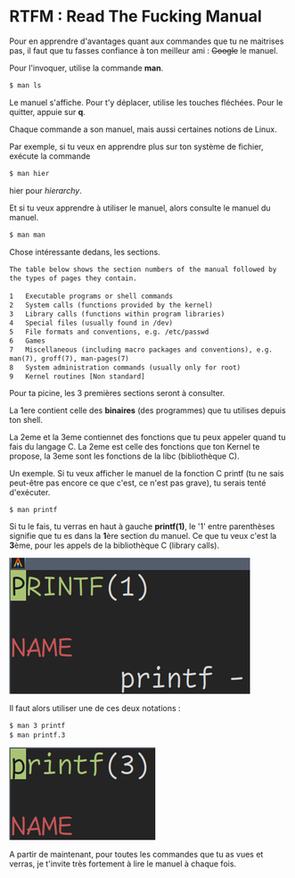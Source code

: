 # RTFM : Read The Fucking Manual

Pour en apprendre d'avantages quant aux commandes que tu ne maitrises pas, il
faut que tu fasses confiance à ton meilleur ami : ~~Google~~ le manuel.

Pour l'invoquer, utilise la commande **man**.

```sh
$ man ls
```

Le manuel s'affiche. Pour t'y déplacer, utilise les touches fléchées. Pour le
quitter, appuie sur **q**.

Chaque commande a son manuel, mais aussi certaines notions de Linux.


Par exemple, si tu veux en apprendre plus sur ton système de fichier, exécute la
commande
```sh
$ man hier
```

hier pour *hierarchy*.

Et si tu veux apprendre à utiliser le manuel, alors consulte le manuel du
manuel.

```sh
$ man man
```

Chose intéressante dedans, les sections.
```text
The table below shows the section numbers of the manual followed by the types of pages they contain.

1   Executable programs or shell commands
2   System calls (functions provided by the kernel)
3   Library calls (functions within program libraries)
4   Special files (usually found in /dev)
5   File formats and conventions, e.g. /etc/passwd
6   Games
7   Miscellaneous (including macro packages and conventions), e.g. man(7), groff(7), man-pages(7)
8   System administration commands (usually only for root)
9   Kernel routines [Non standard]
```

Pour ta picine, les 3 premières sections seront à consulter.

La 1ere contient celle des **binaires** (des programmes) que tu utilises depuis
ton shell.

La 2eme et la 3eme contiennet des fonctions que tu peux appeler quand tu fais
du langage C. La 2eme est celle des fonctions que ton Kernel te propose, la 3eme
sont les fonctions de la libc (bibliothèque C).

Un exemple. Si tu veux afficher le manuel de la fonction C printf (tu ne sais
peut-être pas encore ce que c'est, ce n'est pas grave), tu serais tenté
d'exécuter.

```sh
$ man printf
```

Si tu le fais, tu verras en haut à gauche **printf(1)**, le '1' entre
parenthèses signifie que tu es dans la **1**ère section du manuel. Ce que tu
veux c'est la **3**ème, pour les appels de la bibliothèque C (library calls).

![mauvais printf](./rtfm/printf_wrong.png "mauvais printf")

Il faut alors utiliser une de ces deux notations :
```sh
$ man 3 printf
$ man printf.3
```

![bon printf](./rtfm/printf_good.png "bon printf")

A partir de maintenant, pour toutes les commandes que tu as vues et verras, je
t'invite très fortement à lire le manuel à chaque fois.
